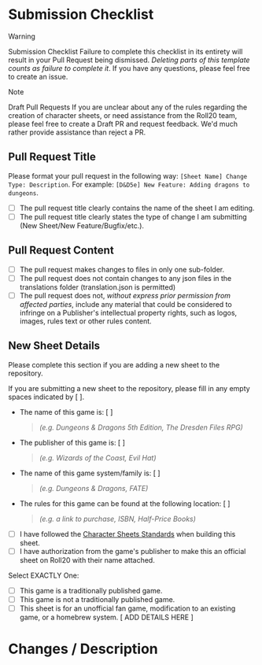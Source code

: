 <!-- ATTENTION: This Pull Request template changed on 2025 04 03. Please ensure that you are completing this template to the fullest extent possible. -->

# Submission Checklist

> [!WARNING]
> Submission Checklist
> Failure to complete this checklist in its entirety will result in your Pull Request being dismissed. _Deleting parts of this template counts as failure to complete it_. If you have any questions, please feel free to create an issue.

> [!NOTE]
> Draft Pull Requests
> If you are unclear about any of the rules regarding the creation of character sheets, or need assistance from the Roll20 team, please feel free to create a Draft PR and request feedback. We'd much rather provide assistance than reject a PR.

<!-- Check these off by replacing the empty space with an 'x' in each of these boxes. If you fail to meet all these criteria, your PR will be rejected. -->

## Pull Request Title

Please format your pull request in the following way: `[Sheet Name] Change Type: Description`. For example: `[D&D5e] New Feature: Adding dragons to dungeons`. 

- [ ] The pull request title clearly contains the name of the sheet I am editing.
- [ ] The pull request title clearly states the type of change I am submitting (New Sheet/New Feature/Bugfix/etc.).

## Pull Request Content

- [ ] The pull request makes changes to files in only one sub-folder.
- [ ] The pull request does not contain changes to any json files in the translations folder (translation.json is permitted)
- [ ] The pull request does not, _without express prior permission from affected parties_, include any material that could be considered to infringe on a Publisher's intellectual property rights, such as logos, images, rules text or other rules content.

## New Sheet Details

Please complete this section if you are adding a new sheet to the repository.

If you are submitting a new sheet to the repository, please fill in any empty spaces indicated by [  ].

- The name of this game is: [   ]  
  > _(e.g. Dungeons & Dragons 5th Edition, The Dresden Files RPG)_
- The publisher of this game is: [   ]  
  > _(e.g. Wizards of the Coast, Evil Hat)_
- The name of this game system/family is: [   ]  
  > _(e.g. Dungeons & Dragons, FATE)_
- The rules for this game can be found at the following location: [   ]
  > _(e.g. a link to purchase, ISBN, Half-Price Books)_

- [ ] I have followed the [Character Sheets Standards](https://wiki.roll20.net/Building_Character_Sheets#Roll20_Character_Sheets_Repository) when building this sheet.
- [ ] I have authorization from the game's publisher to make this an official sheet on Roll20 with their name attached.

Select EXACTLY One:
- [ ] This game is a traditionally published game.
- [ ] This game is not a traditionally published game.
- [ ] This sheet is for an unofficial fan game, modification to an existing game, or a homebrew system. [  ADD DETAILS HERE  ]

# Changes / Description

<!-- This is an optional step, but detailing the nature of the changes makes it easier for other contributors to track down bugs and fix issues -->
